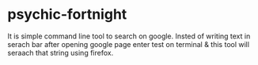 # psychic-fortnight
It is simple command line tool to search on google. Insted of writing text in serach bar after opening google page enter test on terminal &amp; this tool will seraach that string using firefox.
